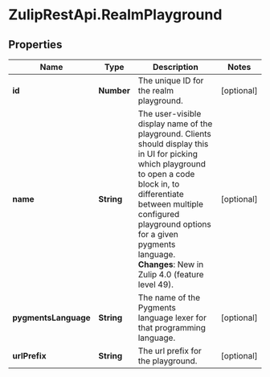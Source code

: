 # ZulipRestApi.RealmPlayground

## Properties

Name | Type | Description | Notes
------------ | ------------- | ------------- | -------------
**id** | **Number** | The unique ID for the realm playground.  | [optional] 
**name** | **String** | The user-visible display name of the playground.  Clients should display this in UI for picking which playground to open a code block in, to differentiate between multiple configured playground options for a given pygments language.  **Changes**: New in Zulip 4.0 (feature level 49).  | [optional] 
**pygmentsLanguage** | **String** | The name of the Pygments language lexer for that programming language.  | [optional] 
**urlPrefix** | **String** | The url prefix for the playground.  | [optional] 


